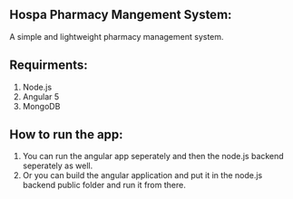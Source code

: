 ## Hospa Pharmacy Mangement System:
A simple and lightweight pharmacy management system.


## Requirments:
1. Node.js
2. Angular 5
3. MongoDB

## How to run the app:
1. You can run the angular app seperately and then the node.js backend seperately as well.
2. Or you can build the angular application and put it in the node.js backend public folder and run it from there.

